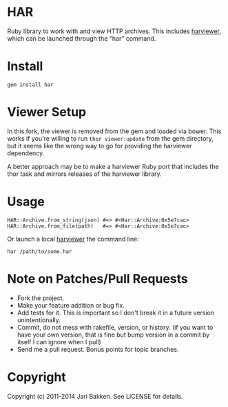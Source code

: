HAR
===

Ruby library to work with and view HTTP archives.
This includes [harviewer][viewer], which can be launched through the "har" command.

Install
=======

    gem install har

Viewer Setup
============

In this fork, the viewer is removed from the gem and loaded via bower. This works if you're willing to run `thor viewer:update` from the gem directory, but it seems like the wrong way to go for providing the harviewer dependency.

A better approach may be to make a harviewer Ruby port that includes the thor task and mirrors releases of the harviewer library.

Usage
=====

    HAR::Archive.from_string(json) #=> #<Har::Archive:0x5e7cac>
    HAR::Archive.from_file(path)   #=> #<Har::Archive:0x5e7cac>

Or launch a local [harviewer][viewer] the command line:

    har /path/to/some.har

Note on Patches/Pull Requests
=============================

* Fork the project.
* Make your feature addition or bug fix.
* Add tests for it. This is important so I don't break it in a
  future version unintentionally.
* Commit, do not mess with rakefile, version, or history.
  (if you want to have your own version, that is fine but bump version in a commit by itself I can ignore when I pull)
* Send me a pull request. Bonus points for topic branches.

Copyright
=========

Copyright (c) 2011-2014 Jari Bakken. See LICENSE for details.

[viewer]: http://code.google.com/p/harviewer/